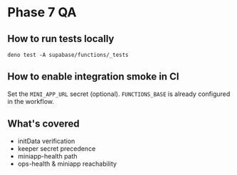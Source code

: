# Phase 7 QA

## How to run tests locally

```
deno test -A supabase/functions/_tests
```

## How to enable integration smoke in CI

Set the `MINI_APP_URL` secret (optional). `FUNCTIONS_BASE` is already configured
in the workflow.

## What's covered

- initData verification
- keeper secret precedence
- miniapp-health path
- ops-health & miniapp reachability
